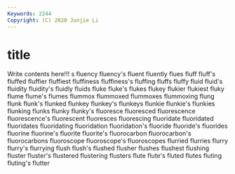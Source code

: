 ```yaml
---
Keywords: 2244
Copyright: (C) 2020 Junjie Li
---
```


# title

Write contents here!!!
s 
fluency 
fluency's 
fluent 
fluently 
flues
fluff 
fluff's 
fluffed 
fluffier 
fluffiest 
fluffiness 
fluffiness's 
fluffing 
fluffs 
fluffy
fluid 
fluid's 
fluidity 
fluidity's 
fluidly 
fluids 
fluke 
fluke's 
flukes 
flukey
flukier 
flukiest 
fluky 
flume 
flume's 
flumes 
flummox 
flummoxed 
flummoxes 
flummoxing
flung 
flunk 
flunk's 
flunked 
flunkey 
flunkey's 
flunkeys 
flunkie 
flunkie's 
flunkies
flunking 
flunks 
flunky 
flunky's 
fluoresce 
fluoresced 
fluorescence 
fluorescence's 
fluorescent 
fluoresces
fluorescing 
fluoridate 
fluoridated 
fluoridates 
fluoridating 
fluoridation 
fluoridation's 
fluoride 
fluoride's 
fluorides
fluorine 
fluorine's 
fluorite 
fluorite's 
fluorocarbon 
fluorocarbon's 
fluorocarbons 
fluoroscope 
fluoroscope's 
fluoroscopes
flurried 
flurries 
flurry 
flurry's 
flurrying 
flush 
flush's 
flushed 
flusher 
flushes
flushest 
flushing 
fluster 
fluster's 
flustered 
flustering 
flusters 
flute 
flute's 
fluted
flutes 
fluting 
fluting's 
flutter 
